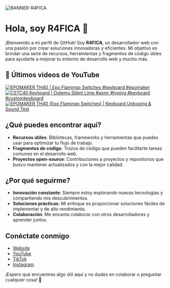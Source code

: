 ![BANNER-R4FICA](https://github.com/user-attachments/assets/3bd66ff5-6ac8-43d2-bf27-347f1b55c2cd)

# Hola, soy R4FICA 👋

¡Bienvenido a mi perfil de GitHub! Soy **R4FICA**, un desarrollador web con una pasión por crear soluciones innovadoras y eficientes. Mi objetivo es brindar una serie de recursos, herramientas y fragmentos de código útiles para ayudarte a mejorar tu entorno de desarrollo web y mucho más.

## 🎥 Últimos videos de YouTube
<!-- BEGIN YOUTUBE-CARDS -->
[![EPOMAKER TH40 | Epo Flamingo Switches #keyboard #epomaker](https://ytcards.demolab.com/?id=ajW1dGTCqys&title=EPOMAKER+TH40+%7C+Epo+Flamingo+Switches+%23keyboard+%23epomaker&lang=en&timestamp=1741121461&background_color=%230d1117&title_color=%23ffffff&stats_color=%23dedede&max_title_lines=1&width=250&border_radius=5 "EPOMAKER TH40 | Epo Flamingo Switches #keyboard #epomaker")](https://www.youtube.com/watch?v=ajW1dGTCqys)
[![CSTC40 Keyboard | Outemu Silent Lime #asmr #typing #keyboard #customkeyboard](https://ytcards.demolab.com/?id=JuT-TeNeIM4&title=CSTC40+Keyboard+%7C+Outemu+Silent+Lime+%23asmr+%23typing+%23keyboard+%23customkeyboard&lang=en&timestamp=1741121190&background_color=%230d1117&title_color=%23ffffff&stats_color=%23dedede&max_title_lines=1&width=250&border_radius=5 "CSTC40 Keyboard | Outemu Silent Lime #asmr #typing #keyboard #customkeyboard")](https://www.youtube.com/watch?v=JuT-TeNeIM4)
[![EPOMAKER TH40 (Epo Flamingo Switches) | Keyboard Unboxing & Sound Test](https://ytcards.demolab.com/?id=8vLlqq6L97g&title=EPOMAKER+TH40+%28Epo+Flamingo+Switches%29+%7C+Keyboard+Unboxing+%26+Sound+Test&lang=en&timestamp=1741102955&background_color=%230d1117&title_color=%23ffffff&stats_color=%23dedede&max_title_lines=1&width=250&border_radius=5 "EPOMAKER TH40 (Epo Flamingo Switches) | Keyboard Unboxing & Sound Test")](https://www.youtube.com/watch?v=8vLlqq6L97g)
<!-- END YOUTUBE-CARDS -->

## ¿Qué puedes encontrar aquí?

- **Recursos útiles**: Bibliotecas, frameworks y herramientas que puedes usar para optimizar tu flujo de trabajo.
- **Fragmentos de código**: Trozos de código que pueden facilitarte tareas comunes en el desarrollo web.
- **Proyectos open-source**: Contribuciones a proyectos y repositorios que busco mantener actualizados y con la mejor calidad.

## ¿Por qué seguirme?

- **Innovación constante**: Siempre estoy explorando nuevas tecnologías y compartiendo mis descubrimientos.
- **Soluciones prácticas**: Mi enfoque es proporcionar soluciones fáciles de implementar y de alto rendimiento.
- **Colaboración**: Me encanta colaborar con otros desarrolladores y aprender juntos.

## Conéctate conmigo

- [Website](https://r4fica.com)
- [YouTube](https://www.youtube.com/@R4FICA)
- [TikTok](https://www.tiktok.com/@r4fica)
- [Instagram](https://www.instagram.com/r4fica/)

¡Espero que encuentres algo útil aquí y no dudes en colaborar o preguntar cualquier cosa! 🚀

